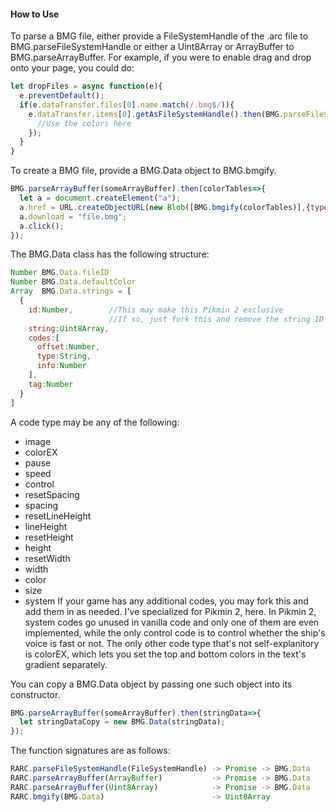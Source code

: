 #### How to Use
To parse a BMG file, either provide a FileSystemHandle of the .arc file to BMG.parseFileSystemHandle or either a Uint8Array or ArrayBuffer to BMG.parseArrayBuffer. For example, if you were to enable drag and drop onto your page, you could do:
```js
let dropFiles = async function(e){
  e.preventDefault();
  if(e.dataTransfer.files[0].name.match(/.bmg$/)){
    e.dataTransfer.items[0].getAsFileSystemHandle().then(BMG.parseFileSystemHandle).then(stringData=>{
      //Use the colors here
    });
  }
}
```

To create a BMG file, provide a BMG.Data object to BMG.bmgify.
```js
BMG.parseArrayBuffer(someArrayBuffer).then(colorTables=>{
  let a = document.createElement("a");
  a.href = URL.createObjectURL(new Blob([BMG.bmgify(colorTables)],{type:"application/octet-stream"}));
  a.download = "file.bmg";
  a.click();
});
```

The BMG.Data class has the following structure:
```js
Number BMG.Data.fileID
Number BMG.Data.defaultColor
Array  BMG.Data.strings = [
  {
    id:Number,        //This may make this Pikmin 2 exclusive
                      //If so, just fork this and remove the string ID stuff
    string:Uint8Array,
    codes:[
      offset:Number,
      type:String,
      info:Number
    ],
    tag:Number
  }
]
```
A code type may be any of the following:
 - image
 - colorEX
 - pause
 - speed
 - control
 - resetSpacing
 - spacing
 - resetLineHeight
 - lineHeight
 - resetHeight
 - height
 - resetWidth
 - width
 - color
 - size
 - system
If your game has any additional codes, you may fork this and add them in as needed. I've specialized for Pikmin 2, here. In Pikmin 2, system codes go unused in vanilla code and only one of them are even implemented, while the only control code is to control whether the ship's voice is fast or not. The only other code type that's not self-explanitory is colorEX, which lets you set the top and bottom colors in the text's gradient separately.

You can copy a BMG.Data object by passing one such object into its constructor.
```js
BMG.parseArrayBuffer(someArrayBuffer).then(stringData=>{
  let stringDataCopy = new BMG.Data(stringData);
});
```

The function signatures are as follows:
```js
RARC.parseFileSystemHandle(FileSystemHandle) -> Promise -> BMG.Data
RARC.parseArrayBuffer(ArrayBuffer)           -> Promise -> BMG.Data
RARC.parseArrayBuffer(Uint8Array)            -> Promise -> BMG.Data
RARC.bmgify(BMG.Data)                        -> Uint8Array
```
